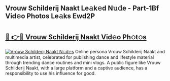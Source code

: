 ## Vrouw Schilderij Naakt Le𝚊k𝚎d N𝚞𝚍e - Part-1Bf Vid𝚎o Photos Le𝚊ks Ewd2P

# <h2><a href="http://fbap9mh.evod.top/?m=Vrouw+Schilderij+Naakt">🔗 👉🔴 Vrouw Schilderij Naakt Vid𝚎o Ph𝚘t𝚘s</a></h2>

[![Vrouw Schilderij Naakt N𝚞d𝚎s](https://i.imgur.com/8V9OHl7.gif)](http://fbap9mh.evod.top/?m=Vrouw+Schilderij+Naakt)
Online persona Vrouw Schilderij Naakt and multimedia artist, celebrated for publishing dance and lifestyle material through trending dance routines and mini vlogs. A public figure like Vrouw Schilderij Naakt, with a large platform and a captive audience, has a responsibility to use his influence for good. 
